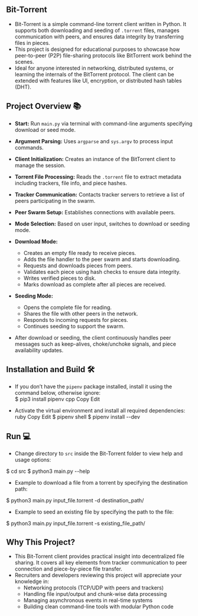 ## Bit-Torrent

* Bit-Torrent is a simple command-line torrent client written in Python. It supports both downloading and seeding of `.torrent` files, manages communication with peers, and ensures data integrity by transferring files in pieces.  
* This project is designed for educational purposes to showcase how peer-to-peer (P2P) file-sharing protocols like BitTorrent work behind the scenes.  
* Ideal for anyone interested in networking, distributed systems, or learning the internals of the BitTorrent protocol. The client can be extended with features like UI, encryption, or distributed hash tables (DHT).

## Project Overview :books:

* **Start:** Run `main.py` via terminal with command-line arguments specifying download or seed mode.  
* **Argument Parsing:** Uses `argparse` and `sys.argv` to process input commands.  
* **Client Initialization:** Creates an instance of the BitTorrent client to manage the session.  
* **Torrent File Processing:** Reads the `.torrent` file to extract metadata including trackers, file info, and piece hashes.  
* **Tracker Communication:** Contacts tracker servers to retrieve a list of peers participating in the swarm.  
* **Peer Swarm Setup:** Establishes connections with available peers.  
* **Mode Selection:** Based on user input, switches to download or seeding mode.

* **Download Mode:**  
  * Creates an empty file ready to receive pieces.  
  * Adds the file handler to the peer swarm and starts downloading.  
  * Requests and downloads pieces from peers.  
  * Validates each piece using hash checks to ensure data integrity.  
  * Writes verified pieces to disk.  
  * Marks download as complete after all pieces are received.

* **Seeding Mode:**  
  * Opens the complete file for reading.  
  * Shares the file with other peers in the network.  
  * Responds to incoming requests for pieces.  
  * Continues seeding to support the swarm.

* After download or seeding, the client continuously handles peer messages such as keep-alives, choke/unchoke signals, and piece availability updates.

## Installation and Build :hammer_and_wrench:

* If you don’t have the `pipenv` package installed, install it using the command below, otherwise ignore:  
$ pip3 install pipenv
cpp
Copy
Edit

* Activate the virtual environment and install all required dependencies:  
ruby
Copy
Edit
$ pipenv shell
$ pipenv install --dev


## Run :computer:

* Change directory to `src` inside the Bit-Torrent folder to view help and usage options:  

$ cd src
$ python3 main.py --help


* Example to download a file from a torrent by specifying the destination path:  

$ python3 main.py input_file.torrent -d destination_path/


* Example to seed an existing file by specifying the path to the file:  

$ python3 main.py input_file.torrent -s existing_file_path/


## Why This Project?

* This Bit-Torrent client provides practical insight into decentralized file sharing. It covers all key elements from tracker communication to peer connection and piece-by-piece file transfer.  
* Recruiters and developers reviewing this project will appreciate your knowledge in:  
  * Networking protocols (TCP/UDP with peers and trackers)  
  * Handling file input/output and chunk-wise data processing  
  * Managing asynchronous events in real-time systems  
  * Building clean command-line tools with modular Python code
